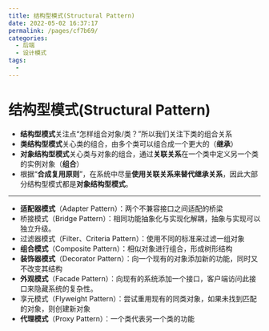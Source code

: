 ```yaml
---
title: 结构型模式(Structural Pattern)
date: 2022-05-02 16:37:17
permalink: /pages/cf7b69/
categories:
  - 后端
  - 设计模式
tags:
  - 
---
```

# 结构型模式(Structural Pattern)

- **结构型模式**关注点“怎样组合对象/类？”所以我们关注下类的组合关系
- **类结构型模式**关心类的组合，由多个类可以组合成一个更大的（**继承**）
- **对象结构型模式**关心类与对象的组合，通过**关联关系**在一个类中定义另一个类的实例对象（**组合**）
- 根据“**合成复用原则**”，在系统中尽量**使用关联关系来替代继承关系**，因此大部分结构型模式都是**对象结构型模式**。

****

- **适配器模式**（Adapter Pattern）：两个不兼容接口之间适配的桥梁
- 桥接模式（Bridge Pattern）：相同功能抽象化与实现化解耦，抽象与实现可以独立升级。
- 过滤器模式（Filter、Criteria Pattern）：使用不同的标准来过滤一组对象
- **组合模式**（Composite Pattern）：相似对象进行组合，形成树形结构
- **装饰器模式**（Decorator Pattern）：向一个现有的对象添加新的功能，同时又不改变其结构
- **外观模式**（Facade Pattern）：向现有的系统添加一个接口，客户端访问此接口来隐藏系统的复杂性。
- 享元模式（Flyweight Pattern）：尝试重用现有的同类对象，如果未找到匹配的对象，则创建新对象
- **代理模式**（Proxy Pattern）：一个类代表另一个类的功能

